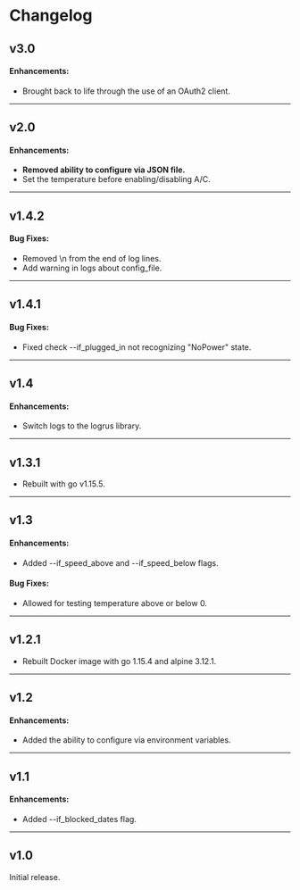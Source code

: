 # Changelog

## v3.0

#### Enhancements:

* Brought back to life through the use of an OAuth2 client.

---

## v2.0

#### Enhancements:

* **Removed ability to configure via JSON file.**
* Set the temperature before enabling/disabling A/C.

---

## v1.4.2

#### Bug Fixes:

* Removed \n from the end of log lines.
* Add warning in logs about config_file.

---

## v1.4.1

#### Bug Fixes:

* Fixed check --if_plugged_in not recognizing "NoPower" state.

---

## v1.4

#### Enhancements:

* Switch logs to the logrus library.

---

## v1.3.1

* Rebuilt with go v1.15.5.

---

## v1.3

#### Enhancements:

* Added --if_speed_above and --if_speed_below flags.

#### Bug Fixes:

* Allowed for testing temperature above or below 0.

---

## v1.2.1

* Rebuilt Docker image with go 1.15.4 and alpine 3.12.1.

---

## v1.2

#### Enhancements:

* Added the ability to configure via environment variables.

---

## v1.1

#### Enhancements:

* Added --if_blocked_dates flag.

---

## v1.0

Initial release.
